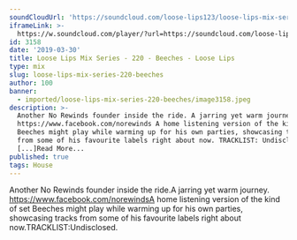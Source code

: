 ```yaml
---
soundCloudUrl: 'https://soundcloud.com/loose-lips123/loose-lips-mix-series-120-beeches'
iframeLink: >-
  https://w.soundcloud.com/player/?url=https://soundcloud.com/loose-lips123/loose-lips-mix-series-120-beeches&color=00aabb&auto_play=false&hide_related=false&show_comments=true&show_user=true&show_reposts=false
id: 3158
date: '2019-03-30'
title: Loose Lips Mix Series - 220 - Beeches - Loose Lips
type: mix
slug: loose-lips-mix-series-220-beeches
author: 100
banner:
  - imported/loose-lips-mix-series-220-beeches/image3158.jpeg
description: >-
  Another No Rewinds founder inside the ride. A jarring yet warm journey.
  https://www.facebook.com/norewinds A home listening version of the kind of set
  Beeches might play while warming up for his own parties, showcasing tracks
  from some of his favourite labels right about now. TRACKLIST: Undisclosed.
  [...]Read More...
published: true
tags: House
---
```

Another No Rewinds founder inside the ride.A jarring yet warm journey.  
https://www.facebook.com/norewindsA home listening version of the kind of set Beeches might play while warming up for his own parties, showcasing tracks from some of his favourite labels right about now.TRACKLIST:Undisclosed.